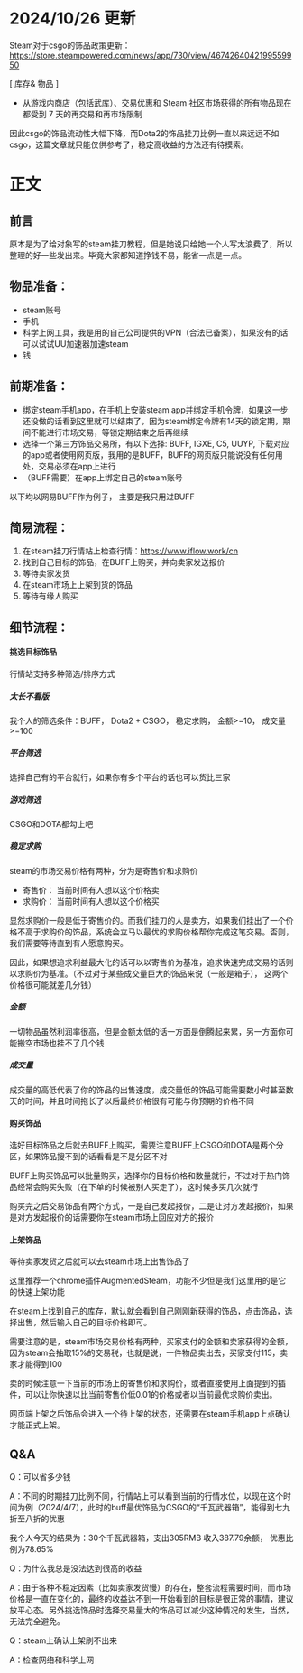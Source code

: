 # 2024/10/26 更新
Steam对于csgo的饰品政策更新：https://store.steampowered.com/news/app/730/view/4674264042199559950

[ 库存& 物品 ]
- 从游戏内商店（包括武库）、交易优惠和 Steam 社区市场获得的所有物品现在都受到 7 天的再交易和再市场限制

因此csgo的饰品流动性大幅下降，而Dota2的饰品挂刀比例一直以来远远不如csgo，这篇文章就只能仅供参考了，稳定高收益的方法还有待摸索。

# 正文

## 前言
原本是为了给对象写的steam挂刀教程，但是她说只给她一个人写太浪费了，所以整理的好一些发出来。毕竟大家都知道挣钱不易，能省一点是一点。

## 物品准备：
- steam账号
- 手机
- 科学上网工具，我是用的自己公司提供的VPN（合法已备案），如果没有的话可以试试UU加速器加速steam
- 钱

## 前期准备：
- 绑定steam手机app，在手机上安装steam app并绑定手机令牌，如果这一步还没做的话看到这里就可以结束了，因为steam绑定令牌有14天的锁定期，期间不能进行市场交易，等锁定期结束之后再继续
- 选择一个第三方饰品交易所，有以下选择: BUFF, IGXE, C5, UUYP, 下载对应的app或者使用网页版，我用的是BUFF，BUFF的网页版只能说没有任何用处，交易必须在app上进行
- （BUFF需要）在app上绑定自己的steam账号

以下均以网易BUFF作为例子， 主要是我只用过BUFF

## 简易流程：
1. 在steam挂刀行情站上检查行情：https://www.iflow.work/cn
2. 找到自己目标的饰品，在BUFF上购买，并向卖家发送报价
3. 等待卖家发货
4. 在steam市场上上架到货的饰品
5. 等待有缘人购买


## 细节流程：
#### 挑选目标饰品
行情站支持多种筛选/排序方式

##### 太长不看版
我个人的筛选条件：BUFF， Dota2 + CSGO， 稳定求购， 金额>=10， 成交量>=100

##### 平台筛选
选择自己有的平台就行，如果你有多个平台的话也可以货比三家

##### 游戏筛选
CSGO和DOTA都勾上吧

##### 稳定求购
steam的市场交易价格有两种，分为是寄售价和求购价
- 寄售价： 当前时间有人想以这个价格卖
- 求购价： 当前时间有人想以这个价格买

显然求购价一般是低于寄售价的。而我们挂刀的人是卖方，如果我们挂出了一个价格不高于求购价的饰品，系统会立马以最优的求购价格帮你完成这笔交易。否则，我们需要等待直到有人愿意购买。

因此，如果想追求利益最大化的话可以以寄售价为基准，追求快速完成交易的话则以求购价为基准。（不过对于某些成交量巨大的饰品来说（一般是箱子）， 这两个价格很可能就差几分钱）

##### 金额
一切物品虽然利润率很高，但是金额太低的话一方面是倒腾起来累，另一方面你可能搬空市场也挂不了几个钱

##### 成交量
成交量的高低代表了你的饰品的出售速度，成交量低的饰品可能需要数小时甚至数天的时间，并且时间拖长了以后最终价格很有可能与你预期的价格不同

#### 购买饰品
选好目标饰品之后就去BUFF上购买，需要注意BUFF上CSGO和DOTA是两个分区，如果饰品搜不到的话看看是不是分区不对

BUFF上购买饰品可以批量购买，选择你的目标价格和数量就行，不过对于热门饰品经常会购买失败（在下单的时候被别人买走了），这时候多买几次就行

购买完之后交易饰品有两个方式，一是自己发起报价，二是让对方发起报价，如果是对方发起报价的话需要你在steam市场上回应对方的报价

#### 上架饰品
等待卖家发货之后就可以去steam市场上出售饰品了

这里推荐一个chrome插件AugmentedSteam，功能不少但是我们这里用的是它的快速上架功能

在steam上找到自己的库存，默认就会看到自己刚刚新获得的饰品，点击饰品，选择出售，然后输入自己的目标价格即可。

需要注意的是，steam市场交易价格有两种，买家支付的金额和卖家获得的金额，因为steam会抽取15%的交易税，也就是说，一件物品卖出去，买家支付115，卖家才能得到100

卖的时候注意一下当前的市场上的寄售价和求购价，或者直接使用上面提到的插件，可以让你快速以比当前寄售价低0.01的价格或者以当前最优求购价卖出。

网页端上架之后饰品会进入一个待上架的状态，还需要在steam手机app上点确认才能正式上架。


## Q&A

Q：可以省多少钱

A：不同的时期挂刀比例不同，行情站上可以看到当前的行情水位，以现在这个时间为例（2024/4/7），此时的buff最优饰品为CSGO的“千瓦武器箱”，能得到七九折至八折的优惠

我个人今天的结果为：30个千瓦武器箱，支出305RMB 收入387.79余额， 优惠比例为78.65%


Q：为什么我总是没法达到很高的收益

A：由于各种不稳定因素（比如卖家发货慢）的存在，整套流程需要时间，而市场价格是一直在变化的，最终的收益达不到一开始看到的目标是很正常的事情，建议放平心态。另外挑选饰品时选择交易量大的饰品可以减少这种情况的发生，当然，无法完全避免。

Q：steam上确认上架刷不出来

A：检查网络和科学上网




